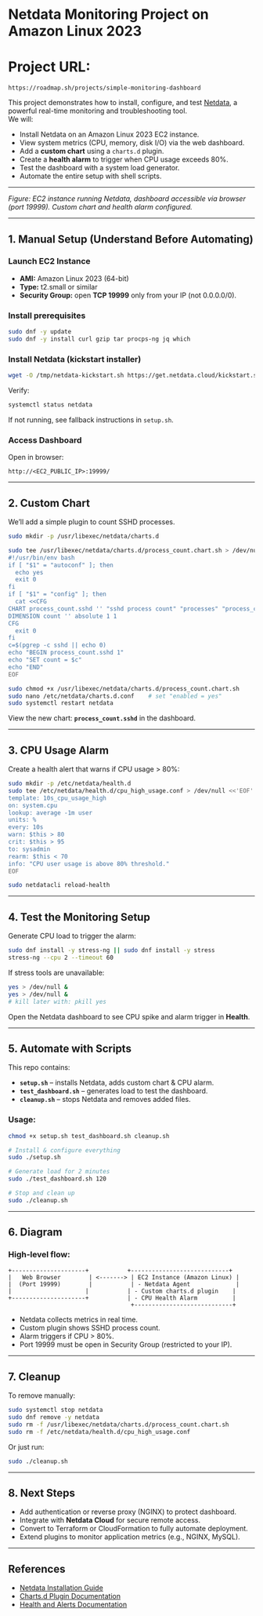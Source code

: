 # Netdata Monitoring Project on Amazon Linux 2023

# Project URL:
```
https://roadmap.sh/projects/simple-monitoring-dashboard
```

This project demonstrates how to install, configure, and test [Netdata](https://www.netdata.cloud/), a powerful real-time monitoring and troubleshooting tool.  
We will:
- Install Netdata on an Amazon Linux 2023 EC2 instance.
- View system metrics (CPU, memory, disk I/O) via the web dashboard.
- Add a **custom chart** using a `charts.d` plugin.
- Create a **health alarm** to trigger when CPU usage exceeds 80%.
- Test the dashboard with a system load generator.
- Automate the entire setup with shell scripts.

---

*Figure: EC2 instance running Netdata, dashboard accessible via browser (port 19999). Custom chart and health alarm configured.*

---

## **1. Manual Setup (Understand Before Automating)**

### Launch EC2 Instance
- **AMI:** Amazon Linux 2023 (64-bit)  
- **Type:** t2.small or similar  
- **Security Group:** open **TCP 19999** only from your IP (not 0.0.0.0/0).

### Install prerequisites
```bash
sudo dnf -y update
sudo dnf -y install curl gzip tar procps-ng jq which
````

### Install Netdata (kickstart installer)

```bash
wget -O /tmp/netdata-kickstart.sh https://get.netdata.cloud/kickstart.sh && sh /tmp/netdata-kickstart.sh --nightly-channel
```

Verify:

```bash
systemctl status netdata
```

If not running, see fallback instructions in `setup.sh`.

### Access Dashboard

Open in browser:

```
http://<EC2_PUBLIC_IP>:19999/
```

---

## **2. Custom Chart**

We’ll add a simple plugin to count SSHD processes.

```bash
sudo mkdir -p /usr/libexec/netdata/charts.d

sudo tee /usr/libexec/netdata/charts.d/process_count.chart.sh > /dev/null <<'EOF'
#!/usr/bin/env bash
if [ "$1" = "autoconf" ]; then
  echo yes
  exit 0
fi
if [ "$1" = "config" ]; then
  cat <<CFG
CHART process_count.sshd '' "sshd process count" "processes" "process_count" line 10000 1
DIMENSION count '' absolute 1 1
CFG
  exit 0
fi
c=$(pgrep -c sshd || echo 0)
echo "BEGIN process_count.sshd 1"
echo "SET count = $c"
echo "END"
EOF

sudo chmod +x /usr/libexec/netdata/charts.d/process_count.chart.sh
sudo nano /etc/netdata/charts.d.conf    # set "enabled = yes"
sudo systemctl restart netdata
```

View the new chart: **`process_count.sshd`** in the dashboard.

---

## **3. CPU Usage Alarm**

Create a health alert that warns if CPU usage > 80%:

```bash
sudo mkdir -p /etc/netdata/health.d
sudo tee /etc/netdata/health.d/cpu_high_usage.conf > /dev/null <<'EOF'
template: 10s_cpu_usage_high
on: system.cpu
lookup: average -1m user
units: %
every: 10s
warn: $this > 80
crit: $this > 95
to: sysadmin
rearm: $this < 70
info: "CPU user usage is above 80% threshold."
EOF

sudo netdatacli reload-health
```

---

## **4. Test the Monitoring Setup**

Generate CPU load to trigger the alarm:

```bash
sudo dnf install -y stress-ng || sudo dnf install -y stress
stress-ng --cpu 2 --timeout 60
```

If stress tools are unavailable:

```bash
yes > /dev/null & 
yes > /dev/null &
# kill later with: pkill yes
```

Open the Netdata dashboard to see CPU spike and alarm trigger in **Health**.

---

## **5. Automate with Scripts**

This repo contains:

* **`setup.sh`** – installs Netdata, adds custom chart & CPU alarm.
* **`test_dashboard.sh`** – generates load to test the dashboard.
* **`cleanup.sh`** – stops Netdata and removes added files.

### Usage:

```bash
chmod +x setup.sh test_dashboard.sh cleanup.sh

# Install & configure everything
sudo ./setup.sh

# Generate load for 2 minutes
sudo ./test_dashboard.sh 120

# Stop and clean up
sudo ./cleanup.sh
```

---

## **6. Diagram**

### **High-level flow:**

```
+---------------------+           +----------------------------+
|   Web Browser        | <-------> | EC2 Instance (Amazon Linux) |
|  (Port 19999)        |           | - Netdata Agent             |
|                     |           | - Custom charts.d plugin    |
+---------------------+           | - CPU Health Alarm          |
                                   +----------------------------+
```

* Netdata collects metrics in real time.
* Custom plugin shows SSHD process count.
* Alarm triggers if CPU > 80%.
* Port 19999 must be open in Security Group (restricted to your IP).

---

## **7. Cleanup**

To remove manually:

```bash
sudo systemctl stop netdata
sudo dnf remove -y netdata
sudo rm -f /usr/libexec/netdata/charts.d/process_count.chart.sh
sudo rm -f /etc/netdata/health.d/cpu_high_usage.conf
```

Or just run:

```bash
sudo ./cleanup.sh
```

---

## **8. Next Steps**

* Add authentication or reverse proxy (NGINX) to protect dashboard.
* Integrate with **Netdata Cloud** for secure remote access.
* Convert to Terraform or CloudFormation to fully automate deployment.
* Extend plugins to monitor application metrics (e.g., NGINX, MySQL).

---

## **References**

* [Netdata Installation Guide](https://learn.netdata.cloud/docs/installing)
* [Charts.d Plugin Documentation](https://learn.netdata.cloud/docs/agent/collectors/charts.d.plugin)
* [Health and Alerts Documentation](https://learn.netdata.cloud/docs/agent/health)

```
